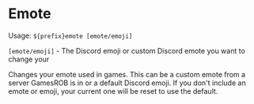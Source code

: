# Emote

Usage: `${prefix}emote [emote/emoji]`

`[emote/emoji]` - The Discord emoji or custom Discord emote you want to change your 

Changes your emote used in games. This can be a custom emote from a server GamesROB is in or a default Discord emoji. If you don't include an emote or emoji, your current one will be reset to use the default.
